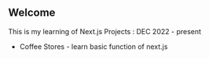 ## Welcome

This is my learning of Next.js Projects : DEC 2022 - present

-   Coffee Stores - learn basic function of next.js
